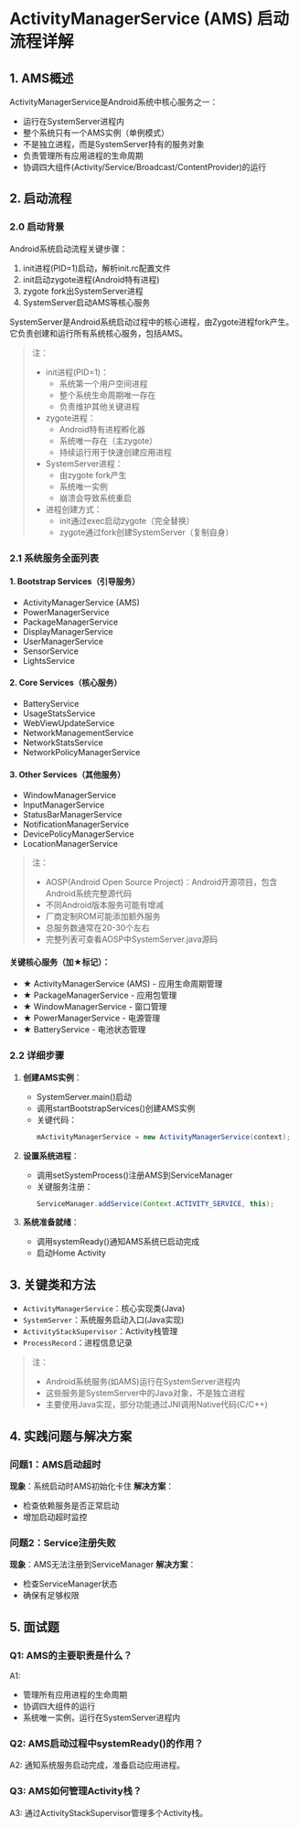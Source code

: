 # ActivityManagerService (AMS) 启动流程详解

## 1. AMS概述
ActivityManagerService是Android系统中核心服务之一：
- 运行在SystemServer进程内
- 整个系统只有一个AMS实例（单例模式）
- 不是独立进程，而是SystemServer持有的服务对象
- 负责管理所有应用进程的生命周期
- 协调四大组件(Activity/Service/Broadcast/ContentProvider)的运行

## 2. 启动流程

### 2.0 启动背景
Android系统启动流程关键步骤：
1. init进程(PID=1)启动，解析init.rc配置文件
2. init启动zygote进程(Android特有进程)
3. zygote fork出SystemServer进程
4. SystemServer启动AMS等核心服务

SystemServer是Android系统启动过程中的核心进程，由Zygote进程fork产生。它负责创建和运行所有系统核心服务，包括AMS。

> 注：
> - init进程(PID=1)：
>   - 系统第一个用户空间进程
>   - 整个系统生命周期唯一存在
>   - 负责维护其他关键进程
> - zygote进程：
>   - Android特有进程孵化器
>   - 系统唯一存在（主zygote）
>   - 持续运行用于快速创建应用进程
> - SystemServer进程：
>   - 由zygote fork产生
>   - 系统唯一实例
>   - 崩溃会导致系统重启
> - 进程创建方式：
>   - init通过exec启动zygote（完全替换）
>   - zygote通过fork创建SystemServer（复制自身）

### 2.1 系统服务全面列表

#### 1. Bootstrap Services（引导服务）
- ActivityManagerService (AMS)
- PowerManagerService
- PackageManagerService
- DisplayManagerService
- UserManagerService
- SensorService
- LightsService

#### 2. Core Services（核心服务）
- BatteryService
- UsageStatsService
- WebViewUpdateService
- NetworkManagementService
- NetworkStatsService
- NetworkPolicyManagerService

#### 3. Other Services（其他服务）
- WindowManagerService
- InputManagerService
- StatusBarManagerService
- NotificationManagerService
- DevicePolicyManagerService
- LocationManagerService

> 注：
> - AOSP(Android Open Source Project)：Android开源项目，包含Android系统完整源代码
> - 不同Android版本服务可能有增减
> - 厂商定制ROM可能添加额外服务
> - 总服务数通常在20-30个左右
> - 完整列表可查看AOSP中SystemServer.java源码

#### 关键核心服务（加★标记）：
- ★ ActivityManagerService (AMS) - 应用生命周期管理
- ★ PackageManagerService - 应用包管理
- ★ WindowManagerService - 窗口管理
- ★ PowerManagerService - 电源管理
- ★ BatteryService - 电池状态管理

### 2.2 详细步骤
1. **创建AMS实例**：
   - SystemServer.main()启动
   - 调用startBootstrapServices()创建AMS实例
   - 关键代码：
     ```java
     mActivityManagerService = new ActivityManagerService(context);
     ```

2. **设置系统进程**：
   - 调用setSystemProcess()注册AMS到ServiceManager
   - 关键服务注册：
     ```java
     ServiceManager.addService(Context.ACTIVITY_SERVICE, this);
     ```

3. **系统准备就绪**：
   - 调用systemReady()通知AMS系统已启动完成
   - 启动Home Activity

## 3. 关键类和方法
- `ActivityManagerService`：核心实现类(Java)
- `SystemServer`：系统服务启动入口(Java实现)
- `ActivityStackSupervisor`：Activity栈管理
- `ProcessRecord`：进程信息记录

> 注：
> - Android系统服务(如AMS)运行在SystemServer进程内
> - 这些服务是SystemServer中的Java对象，不是独立进程
> - 主要使用Java实现，部分功能通过JNI调用Native代码(C/C++)

## 4. 实践问题与解决方案

### 问题1：AMS启动超时
**现象**：系统启动时AMS初始化卡住
**解决方案**：
- 检查依赖服务是否正常启动
- 增加启动超时监控

### 问题2：Service注册失败
**现象**：AMS无法注册到ServiceManager
**解决方案**：
- 检查ServiceManager状态
- 确保有足够权限

## 5. 面试题

### Q1: AMS的主要职责是什么？
A1: 
- 管理所有应用进程的生命周期
- 协调四大组件的运行
- 系统唯一实例，运行在SystemServer进程内

### Q2: AMS启动过程中systemReady()的作用？
A2: 通知系统服务启动完成，准备启动应用进程。

### Q3: AMS如何管理Activity栈？
A3: 通过ActivityStackSupervisor管理多个Activity栈。
